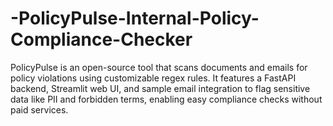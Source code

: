 # -PolicyPulse-Internal-Policy-Compliance-Checker
PolicyPulse is an open-source tool that scans documents and emails for policy violations using customizable regex rules. It features a FastAPI backend, Streamlit web UI, and sample email integration to flag sensitive data like PII and forbidden terms, enabling easy compliance checks without paid services.
